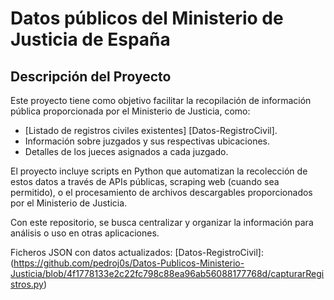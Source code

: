 # Datos públicos del Ministerio de Justicia de España

## Descripción del Proyecto

Este proyecto tiene como objetivo facilitar la recopilación de información pública proporcionada por el Ministerio de Justicia, como:

- [Listado de registros civiles existentes] [Datos-RegistroCivil].
- Información sobre juzgados y sus respectivas ubicaciones.
- Detalles de los jueces asignados a cada juzgado.

El proyecto incluye scripts en Python que automatizan la recolección de estos datos a través de APIs públicas, scraping web (cuando sea permitido), o el procesamiento de archivos descargables proporcionados por el Ministerio de Justicia.

Con este repositorio, se busca centralizar y organizar la información para análisis o uso en otras aplicaciones.

Ficheros JSON con datos actualizados:
[Datos-RegistroCivil]: (https://github.com/pedroj0s/Datos-Publicos-Ministerio-Justicia/blob/4f1778133e2c22fc798c88ea96ab56088177768d/capturarRegistros.py)
